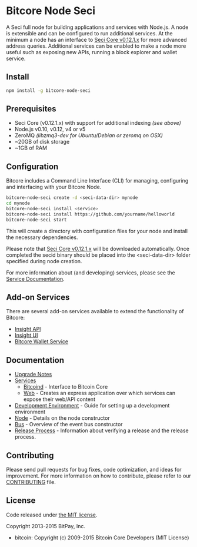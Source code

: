Bitcore Node Seci
============

A Seci full node for building applications and services with Node.js. A node is extensible and can be configured to run additional services. At the minimum a node has an interface to [Seci Core v0.12.1.x](https://github.com/secipay/seci/tree/v0.12.1.x) for more advanced address queries. Additional services can be enabled to make a node more useful such as exposing new APIs, running a block explorer and wallet service.

## Install

```bash
npm install -g bitcore-node-seci
```

## Prerequisites

- Seci Core (v0.12.1.x) with support for additional indexing *(see above)*
- Node.js v0.10, v0.12, v4 or v5
- ZeroMQ *(libzmq3-dev for Ubuntu/Debian or zeromq on OSX)*
- ~20GB of disk storage
- ~1GB of RAM

## Configuration

Bitcore includes a Command Line Interface (CLI) for managing, configuring and interfacing with your Bitcore Node.

```bash
bitcore-node-seci create -d <seci-data-dir> mynode
cd mynode
bitcore-node-seci install <service>
bitcore-node-seci install https://github.com/yourname/helloworld
bitcore-node-seci start
```

This will create a directory with configuration files for your node and install the necessary dependencies.

Please note that [Seci Core v0.12.1.x](https://github.com/secipay/seci/tree/v0.12.1.x) will be downloaded automatically. Once completed the secid binary should be placed into the &lt;seci-data-dir&gt; folder specified during node creation.

For more information about (and developing) services, please see the [Service Documentation](docs/services.md).

## Add-on Services

There are several add-on services available to extend the functionality of Bitcore:

- [Insight API](https://github.com/secipay/insight-api-seci/tree/master)
- [Insight UI](https://github.com/secipay/insight-ui-seci/tree/master)
- [Bitcore Wallet Service](https://github.com/secipay/bitcore-wallet-service/tree/master)

## Documentation

- [Upgrade Notes](docs/upgrade.md)
- [Services](docs/services.md)
  - [Bitcoind](docs/services/bitcoind.md) - Interface to Bitcoin Core
  - [Web](docs/services/web.md) - Creates an express application over which services can expose their web/API content
- [Development Environment](docs/development.md) - Guide for setting up a development environment
- [Node](docs/node.md) - Details on the node constructor
- [Bus](docs/bus.md) - Overview of the event bus constructor
- [Release Process](docs/release.md) - Information about verifying a release and the release process.

## Contributing

Please send pull requests for bug fixes, code optimization, and ideas for improvement. For more information on how to contribute, please refer to our [CONTRIBUTING](https://github.com/bitpay/bitcore/blob/master/CONTRIBUTING.md) file.

## License

Code released under [the MIT license](https://github.com/bitpay/bitcore-node-seci/blob/master/LICENSE).

Copyright 2013-2015 BitPay, Inc.

- bitcoin: Copyright (c) 2009-2015 Bitcoin Core Developers (MIT License)
